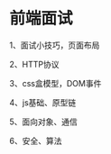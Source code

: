# 前端面试

1、面试小技巧，页面布局

  


2、HTTP协议

  


3、css盒模型，DOM事件

  


4、js基础、原型链

  


5、面向对象、通信

  


6、安全、算法


